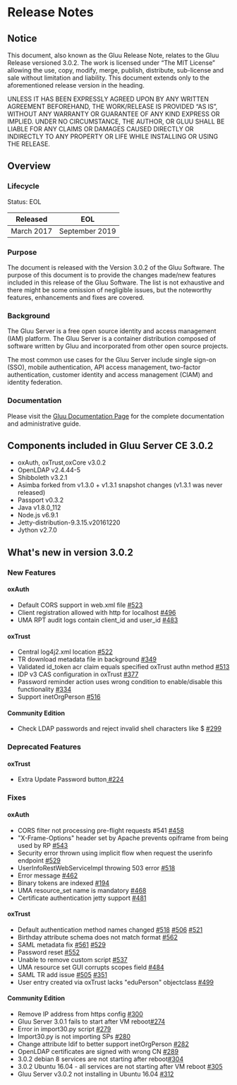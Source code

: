 # Release Notes

## Notice

This document, also known as the Gluu Release Note, 
relates to the Gluu Release versioned 3.0.2. The work is licensed under “The MIT License” 
allowing the use, copy, modify, merge, publish, distribute, sub-license and sale without 
limitation and liability. This document extends only to the aforementioned release version 
in the heading.

UNLESS IT HAS BEEN EXPRESSLY AGREED UPON BY ANY WRITTEN AGREEMENT BEFOREHAND, 
THE WORK/RELEASE IS PROVIDED “AS IS”, WITHOUT ANY WARRANTY OR GUARANTEE OF ANY KIND 
EXPRESS OR IMPLIED. UNDER NO CIRCUMSTANCE, THE AUTHOR, OR GLUU SHALL BE LIABLE FOR ANY 
CLAIMS OR DAMAGES CAUSED DIRECTLY OR INDIRECTLY TO ANY PROPERTY OR LIFE WHILE INSTALLING 
OR USING THE RELEASE.

## Overview

### Lifecycle

Status: EOL

| Released | EOL |
| --- | --- |
| March 2017 | September 2019 |


### Purpose

The document is released with the Version 3.0.2 of the Gluu Software. The purpose of this document is to provide the changes made/new features included in this release of the Gluu Software. The list is not exhaustive and there might be some omission of negligible issues, but the noteworthy features, enhancements and fixes are covered. 

### Background

The Gluu Server is a free open source identity and access management (IAM) platform. The Gluu Server is a container distribution composed of software written by Gluu and incorporated from other open source projects. 

The most common use cases for the Gluu Server include single sign-on (SSO), mobile authentication, API access management, two-factor authentication, customer identity and access management (CIAM) and identity federation.

### Documentation

Please visit the [Gluu Documentation Page](http://www.gluu.org/docs) for the complete 
documentation and administrative guide. 

## Components included in Gluu Server CE 3.0.2
- oxAuth, oxTrust,oxCore v3.0.2
- OpenLDAP v2.4.44-5
- Shibboleth v3.2.1
- Asimba forked from v1.3.0 + v1.3.1 snapshot changes (v1.3.1 was never released)
- Passport v0.3.2
- Java v1.8.0_112
- Node.js v6.9.1
- Jetty-distribution-9.3.15.v20161220
- Jython v2.7.0

## What's new in version 3.0.2

### New Features
#### oxAuth
- Default CORS support in web.xml file [#523](https://github.com/GluuFederation/oxAuth/issues/523)
- Client registration allowed with http for localhost [#496](https://github.com/GluuFederation/oxAuth/issues/496)
- UMA RPT audit logs contain client_id and user_id [#483](https://github.com/GluuFederation/oxAuth/issues/483)
#### oxTrust
- Central log4j2.xml location [#522](https://github.com/GluuFederation/oxTrust/issues/522)
- TR download metadata file in background [#349](https://github.com/GluuFederation/oxTrust/issues/349)
- Validated id_token acr claim equals specified oxTrust authn method [#513](https://github.com/GluuFederation/oxTrust/issues/513)
- IDP v3 CAS configuration in oxTrust [#377](https://github.com/GluuFederation/oxTrust/issues/377)
- Password reminder action uses wrong condition to enable/disable this functionality [#334](https://github.com/GluuFederation/oxTrust/issues/334)
- Support inetOrgPerson [#516](https://github.com/GluuFederation/oxTrust/issues/516)
#### Community Edition
- Check LDAP passwords and reject invalid shell characters like $ [#299](https://github.com/GluuFederation/community-edition-setup/issues/299)


### Deprecated Features

#### oxTrust
- Extra Update Password button[ #224](https://github.com/GluuFederation/oxTrust/issues/224)

### Fixes
#### oxAuth
- CORS filter not processing pre-flight requests #541 [#458](https://github.com/GluuFederation/oxAuth/issues/458)
- "X-Frame-Options" header set by Apache prevents opiframe from being used by RP [#543](https://github.com/GluuFederation/oxAuth/issues/543)
- Security error thrown using implicit flow when request the userinfo endpoint [#529](https://github.com/GluuFederation/oxAuth/issues/529)
- UserInfoRestWebServiceImpl throwing 503 error [#518](https://github.com/GluuFederation/oxAuth/issues/518)
- Error message [#462](https://github.com/GluuFederation/oxAuth/issues/462)
- Binary tokens are indexed [#194](https://github.com/GluuFederation/oxAuth/issues/192)
- UMA resource_set name is mandatory [#468](https://github.com/GluuFederation/oxAuth/issues/468)
- Certificate authentication jetty support [#481](https://github.com/GluuFederation/oxAuth/issues/481)

#### oxTrust
- Default authentication method names changed [#518](https://github.com/GluuFederation/oxTrust/issues/518) [#506](https://github.com/GluuFederation/oxTrust/issues/506) [#521](https://github.com/GluuFederation/oxTrust/issues/521)
- Birthday attribute schema does not match format [#562](https://github.com/GluuFederation/oxTrust/issues/562)
- SAML metadata fix [#561](https://github.com/GluuFederation/oxTrust/issues/561) [#529](https://github.com/GluuFederation/oxTrust/issues/529)
- Password reset [#552](https://github.com/GluuFederation/oxTrust/issues/552)
- Unable to remove custom script [#537](https://github.com/GluuFederation/oxTrust/issues/537)
- UMA resource set GUI corrupts scopes field [#484](https://github.com/GluuFederation/oxTrust/issues/484)
- SAML TR add issue [#505](https://github.com/GluuFederation/oxTrust/issues/505) [#351](https://github.com/GluuFederation/oxTrust/issues/351)
- User entry created via oxTrust lacks "eduPerson" objectclass [#499](https://github.com/GluuFederation/oxTrust/issues/499)
#### Community Edition
- Remove IP address from https config [#300](https://github.com/GluuFederation/community-edition-setup/issues/300)
- Gluu Server 3.0.1 fails to start after VM reboot[#274](https://github.com/GluuFederation/community-edition-setup/issues/274)
- Error in import30.py script [#279](https://github.com/GluuFederation/community-edition-setup/issues/279)
- Import30.py is not importing SPs [#280](https://github.com/GluuFederation/community-edition-setup/issues/280)
- Change attribute ldif to better support inetOrgPerson [#282](https://github.com/GluuFederation/community-edition-setup/issues/282)
- OpenLDAP certificates are signed with wrong CN [#289](https://github.com/GluuFederation/community-edition-setup/issues/289)
- 3.0.2 debian 8 services are not starting after reboot[#304](https://github.com/GluuFederation/community-edition-setup/issues/304)
- 3.0.2 Ubuntu 16.04 - all services are not starting after VM reboot [#305](https://github.com/GluuFederation/community-edition-setup/issues/305)
- Gluu Server v3.0.2 not installing in Ubuntu 16.04 [#312](https://github.com/GluuFederation/community-edition-setup/issues/312)
